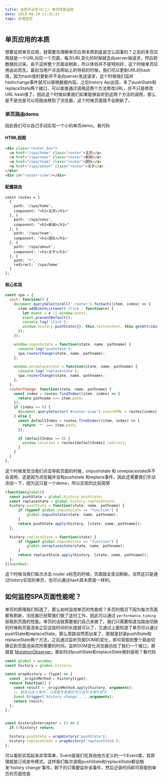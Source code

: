 ```yaml
---
title: 监控平台学习(二) 单页性能监控
date: 2019-08-10 11:32:33
tags: 前端监控
---
```


## 单页应用的本质

想要监控单页应用，就需要先理解单页应用本质到底是怎么回事的？之前的多页应用就是一个URL对应一个页面，每次URL变化的时候就去向server端请求，然后把数据拉过来。由于这样整个页面会刷新，所以体验并不是特别好，这个时候单页应用由此而生。最初当用户点击网站上的导航的时候，我们可以更新URL的hash值，因为hash值的更新并不会向server发送请求，这个时候我们监听hashchange事件就可以替换数据内容。之后history Api出现，多了pushState和replaceState两个接口，可以直接通过调用这两个方法修改URL，并不只是修改URL hash值了。因此这个时候如果我们如果能够监听到这两个方法的调用，那么是不是也是可以将路由移到了浏览器，这个时候页面就不会刷新了。

### 单页路由demo

因此我们可以自己手动实现一个小的单页demo。看代码

#### HTML视图

```html
<div class="router_box">
  <a href="/spa/home" class="router">主页</a>
  <a href="/spa/news" class="router">新闻</a>
  <a href="/spa/team" class="router">团队</a>
  <a href="/spa/about" class="router">关于</a>
</div>
<div id="router-view"></div>
```

#### 配置路由
```
const routes = [
  {
    path: '/spa/home',
    component: "<h1>主页</h1>"
  }, {
    path: '/spa/news',
    component: "<h1>新闻</h1>"
  }, {
    path: '/spa/team',
    component: '<h1>团队</h1>'
  }, {
    path: '/spa/about',
    component: '<h1>关于</h1>'
  }, {
    path: '*',
    redirect: '/spa/home'
  }
];
```

#### 核心实现

```js
const spa = {
  init: function() {
    document.querySelectorAll('.router').forEach((item, index) => {
      item.addEventListener('click', function(e) {
        let event = e || window.event;
        event.preventDefault();
        console.log('click');
        window.history.pushState({}, this.textContent, this.getAttribute('href'));
      });
    });

    window.onpushstate = function(state, name, pathname) {
      console.log('pushstate');
      spa.routerChange(state, name, pathname);
    };

    window.onreplacestate = function(state, name, pathname) {
      console.log('replacestate');
      spa.routerChange(state, name, pathname);
    };
  },
  routerChange: function(state, name, pathname) {
    const index = routes.findIndex((item, index) => {
      return pathname === item.path;
    });
    if (index >= 0) {
      document.querySelector('#router-view').innerHTML = routes[index].component;
    } else {
      const defaultIndex = routes.findIndex((item, index) => {
        return '*' === item.path;
      });

      if (defaultIndex >= 0) {
        window.location = routes[defaultIndex].redirect;
      }
    }
  }
};
```

这个时候发现当我们点击导航页面的时候，onpushstate 和 onreplacestate并不会调用，这是因为浏览器并没有pushstate 和replace事件，因此还需要我们手动添加一下，因为这只是一个demo，所以实现的比较简陋
```js
(function(global){
  const pushState = global.history.pushState;
  const replaceState = global.history.replaceState;
  history.pushState = function(state, name, pathname) {
      if (typeof global.onpushstate == "function") {
          global.onpushstate(state, name, pathname);
      }
      return pushState.apply(history, [state, name, pathname]);
  };

  history.replaceState = function(state) {
      if (typeof global.onpushstate == "function") {
          global.onreplacestate(state, name, pathname);
      }
      return replaceState.apply(history, [state, name, pathname]);
  };
})(window);
```

这个时候当我们每次点击.router a标签的时候，页面就会变动刷新。当然这只是通过history实现的单页，也可以通过hash其本质是一样的。

## 如何监控SPA页面性能呢？

单页的原理我们知道了，那么如何监控单页的性能呢？多页的情况下因为每次页面都有刷新，浏览器已经帮我们做了这份工作，因此可以通过 `performance.timing` 获取到页面的性能。单页的话就需要我们自己来做了。我们只需要知道当路由切换的时候和页面渲染之后这段时间的长度就可以了，又通过上面知道了单页可以通过pushState和replaceState，那么思路自然而出来了，那就是封装pushState和replaceState两个方法，之后通过监听页面DOM的变化，即可获取到整个路由切换后到页面渲染完所需要的时间，监听DOM变化浏览器也给了我们一个接口，那就是 [MutationObserver](https://developer.mozilla.org/zh-CN/docs/Web/API/MutationObserver)。那如何对pushState和replaceState做封装呢？看代码

```js
const global = window;
const history = global.history;

const wrapHistory = (type) => {
  const _originMethod = history[type];
  return function() {
    const result = _originMethod.apply(history, arguments);
    // 触发自定义事件，只需要在需要的地方监听该事件即可
    Event.trigger('history change', ...arguments);
    return result;
  };
};


const historyInterceptor = () => {
  if (!history) return;

  history.pushState = wrapHistory('pushState');
  history.replaceState = wrapHistory('replaceState');
};
```
可以看到实现起来非常简单，Event是我们在其他地方定义的一个Event类，其原理就是订阅发布模式。这样我们每次调用pushState和replaceState都会触发'history change'事件。剩下的只需要监听该事件，然后记录时间即可获取到单页的页面性能